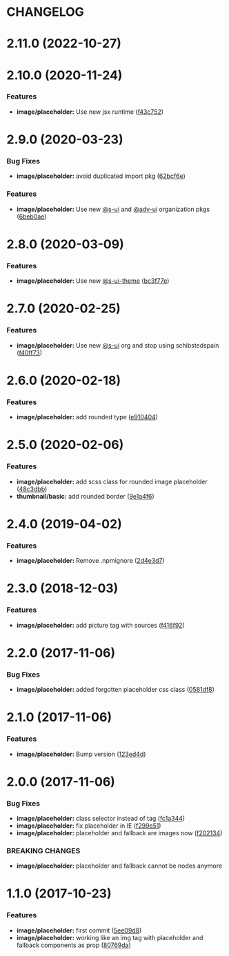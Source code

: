 # CHANGELOG

# 2.11.0 (2022-10-27)



# 2.10.0 (2020-11-24)


### Features

* **image/placeholder:** Use new jsx runtime ([f43c752](https://github.com/SUI-Components/adevinta-spain-components/commit/f43c7528dff4848c85953d941c3b6ae6f3f47d96))



# 2.9.0 (2020-03-23)


### Bug Fixes

* **image/placeholder:** avoid duplicated import pkg ([62bcf6e](https://github.com/SUI-Components/adevinta-spain-components/commit/62bcf6e536c885ee273e6c64cb13b363b581480e))


### Features

* **image/placeholder:** Use new [@s-ui](https://github.com/s-ui) and [@adv-ui](https://github.com/adv-ui) organization pkgs ([6beb0ae](https://github.com/SUI-Components/adevinta-spain-components/commit/6beb0ae7fd6c275f493017f3121f55868560148a))



# 2.8.0 (2020-03-09)


### Features

* **image/placeholder:** Use new [@s-ui-theme](https://github.com/s-ui-theme) ([bc3f77e](https://github.com/SUI-Components/adevinta-spain-components/commit/bc3f77e27b12e50df0183c8a0f4bcbbc0c63ed9f))



# 2.7.0 (2020-02-25)


### Features

* **image/placeholder:** Use new [@s-ui](https://github.com/s-ui) org and stop using schibstedspain ([f40ff73](https://github.com/SUI-Components/adevinta-spain-components/commit/f40ff73f4d82ebb4760a26fd01f6f231cdbac93a))



# 2.6.0 (2020-02-18)


### Features

* **image/placeholder:** add rounded type ([e910404](https://github.com/SUI-Components/adevinta-spain-components/commit/e910404ee2ad1783eaa78d154b9a3cf87f852f25))



# 2.5.0 (2020-02-06)


### Features

* **image/placeholder:** add scss class for rounded image placeholder ([48c3dbb](https://github.com/SUI-Components/adevinta-spain-components/commit/48c3dbb25c115bcded527286f0665080888941de))
* **thumbnail/basic:** add rounded border ([9e1a4f6](https://github.com/SUI-Components/adevinta-spain-components/commit/9e1a4f641ffb4ebed8f1682797897a379cccfc8b))



# 2.4.0 (2019-04-02)


### Features

* **image/placeholder:** Remove .npmignore ([2d4e3d7](https://github.com/SUI-Components/adevinta-spain-components/commit/2d4e3d7509c15c08f9ee968b60c9da9db1fe4d45))



# 2.3.0 (2018-12-03)


### Features

* **image/placeholder:** add picture tag with sources ([f416f92](https://github.com/SUI-Components/adevinta-spain-components/commit/f416f922950ff9fab4abdad09976954c4f470990))



# 2.2.0 (2017-11-06)


### Bug Fixes

* **image/placeholder:** added forgotten placeholder css class ([0581df8](https://github.com/SUI-Components/adevinta-spain-components/commit/0581df8424d98fad923bf7761b6e4253237903ae))



# 2.1.0 (2017-11-06)


### Features

* **image/placeholder:** Bump version ([123ed4d](https://github.com/SUI-Components/adevinta-spain-components/commit/123ed4d40f4d926eef00597c2faf6694196d6981))



# 2.0.0 (2017-11-06)


### Bug Fixes

* **image/placeholder:** class selector instead of tag ([fc1a344](https://github.com/SUI-Components/adevinta-spain-components/commit/fc1a34428cafc1a61a6f18343fe24ce71b19f696))
* **image/placeholder:** fix placeholder in IE ([f299e51](https://github.com/SUI-Components/adevinta-spain-components/commit/f299e5103333ab8069a7eab699797310c79d16e8))
* **image/placeholder:** placeholder and fallback are images now ([f202134](https://github.com/SUI-Components/adevinta-spain-components/commit/f20213415837d3e585560e7dae3ddf875d6261fc))


### BREAKING CHANGES

* **image/placeholder:** placeholder and fallback cannot be nodes anymore



# 1.1.0 (2017-10-23)


### Features

* **image/placeholder:** first commit ([5ee09d8](https://github.com/SUI-Components/adevinta-spain-components/commit/5ee09d80f9fe32d29ee89f7e43df79c93e7cadf0))
* **image/placeholder:** working like an img tag with placeholder and fallback components as prop ([80769da](https://github.com/SUI-Components/adevinta-spain-components/commit/80769da934ed0fd897b4a00f8eb9ff0ddf1aa6ae))



